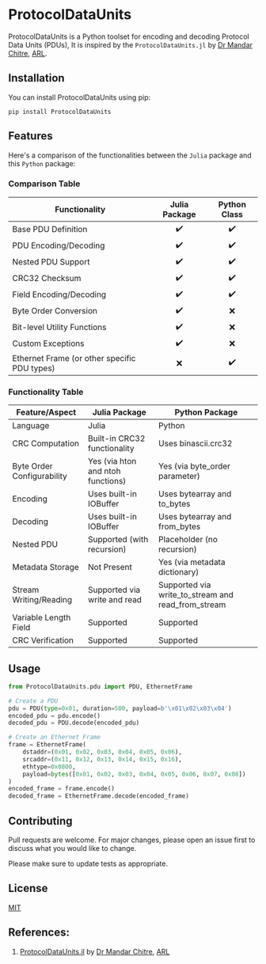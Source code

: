 # ProtocolDataUnits

ProtocolDataUnits is a Python toolset for encoding and decoding Protocol Data Units (PDUs), It is inspired by the `ProtocolDataUnits.jl` by [Dr Mandar Chitre](https://github.com/mchitre), [ARL](https://github.com/org-arl).

## Installation

You can install ProtocolDataUnits using pip:
```
pip install ProtocolDataUnits
```

## Features

Here's a comparison of the functionalities between the `Julia` package and this `Python` package:

### Comparison Table

| Functionality                                | Julia Package | Python Class |
|----------------------------------------------|:-------------:|:------------:|
| Base PDU Definition                          |       ✔️      |      ✔️      |
| PDU Encoding/Decoding                        |       ✔️      |      ✔️      |
| Nested PDU Support                           |       ✔️      |      ✔️      |
| CRC32 Checksum                               |       ✔️      |      ✔️      |
| Field Encoding/Decoding                      |       ✔️      |      ✔️      |
| Byte Order Conversion                        |       ✔️      |      ❌      |
| Bit-level Utility Functions                  |       ✔️      |      ❌      |
| Custom Exceptions                            |       ✔️      |      ❌      |
| Ethernet Frame (or other specific PDU types) |       ❌      |      ✔️      |

### Functionality Table

| Feature/Aspect                  | Julia Package                        | Python Package                        |
|--------------------------------|--------------------------------------|--------------------------------------|
| Language                       | Julia                                | Python                               |
| CRC Computation                | Built-in CRC32 functionality         | Uses binascii.crc32                  |
| Byte Order Configurability     | Yes (via hton and ntoh functions)    | Yes (via byte_order parameter)       |
| Encoding                       | Uses built-in IOBuffer               | Uses bytearray and to_bytes          |
| Decoding                       | Uses built-in IOBuffer               | Uses bytearray and from_bytes        |
| Nested PDU                     | Supported (with recursion)           | Placeholder (no recursion)           |
| Metadata Storage               | Not Present                          | Yes (via metadata dictionary)        |
| Stream Writing/Reading         | Supported via write and read         | Supported via write_to_stream and read_from_stream |
| Variable Length Field          | Supported                            | Supported                            |
| CRC Verification               | Supported                            | Supported                            |

## Usage

```python
from ProtocolDataUnits.pdu import PDU, EthernetFrame

# Create a PDU
pdu = PDU(type=0x01, duration=500, payload=b'\x01\x02\x03\x04')
encoded_pdu = pdu.encode()
decoded_pdu = PDU.decode(encoded_pdu)

# Create an Ethernet Frame
frame = EthernetFrame(
    dstaddr=(0x01, 0x02, 0x03, 0x04, 0x05, 0x06),
    srcaddr=(0x11, 0x12, 0x13, 0x14, 0x15, 0x16),
    ethtype=0x0800,
    payload=bytes([0x01, 0x02, 0x03, 0x04, 0x05, 0x06, 0x07, 0x08])
)
encoded_frame = frame.encode()
decoded_frame = EthernetFrame.decode(encoded_frame)
```

## Contributing

Pull requests are welcome. For major changes, please open an issue first to discuss what you would like to change.

Please make sure to update tests as appropriate.

## License

[MIT](https://choosealicense.com/licenses/mit/)

## References:
1. [ProtocolDataUnits.jl](https://github.com/org-arl/ProtocolDataUnits.jl.git) by [Dr Mandar Chitre](https://github.com/mchitre), [ARL](https://github.com/org-arl)
